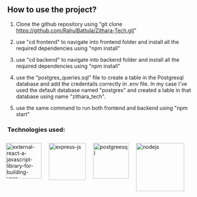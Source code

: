 ## How to use the project?

1. Clone the github repository using "git clone https://github.com/RahulBattula/Zithara-Tech.git"

2. use "cd frontend" to navigate into frontend folder and install all the required dependencies using "npm install"

3. use "cd backend" to navigate into backend folder and install all the required dependencies using "npm install"

4. use the "postgres_queries.sql" file to create a table in the Postgresql database and add the credentails correctly in .env file. In my case I've used the default database named "postgres" and created a table in that database using name "zithara_tech".

5. use the same command to run both frontend and backend using "npm start"

### Technologies used:

<div style="display: flex; justify-content: center; padding-right: 30px;">
  <img width="96" height="96" src="https://img.icons8.com/external-tal-revivo-color-tal-revivo/96/external-react-a-javascript-library-for-building-user-interfaces-logo-color-tal-revivo.png" alt="external-react-a-javascript-library-for-building-user-interfaces-logo-color-tal-revivo" style="margin: 10px;">
  <img width="100" height="100" src="https://img.icons8.com/ios/100/express-js.png" alt="express-js" style="margin: 10px;">
  <img width="96" height="96" src="https://img.icons8.com/color/144/postgreesql.png" alt="postgreesql" style="margin: 10px;">
  <img width="130" height="130" src="https://img.icons8.com/color/96/nodejs.png" alt="nodejs" style="margin: 10px;">
</div>


